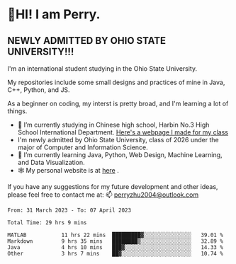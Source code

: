 # 🌄HI! I am Perry. <br> #
## NEWLY ADMITTED BY OHIO STATE UNIVERSITY!!! ##  
I'm an international student studying in the Ohio State University. <br>

My repositories include some small designs and practices of mine in Java, C++, Python, and JS. <br>

As a beginner on coding, my interst is pretty broad, and I'm learning a lot of things. <br>
- 🔭 I’m currently studying in Chinese high school, Harbin No.3 High School International Department. [Here's a webpage I made for my class](https://perry2004.github.io/weirdos/)
- I'm newly admitted by Ohio State University, class of 2026 under the major of Computer and Information Science. 
- 🌱 I’m currently learning Java, Python, Web Design, Machine Learning, and Data Visualization. 
- 🕸️ My personal website is at <a href="https://zhu-yp.cn">here</a> .  

If you have any suggestions for my future development and other ideas, please feel free to contact me at: 📫 [perryzhu2004@outlook.com](mailto:perryzhu2004@outlook.com)

<!--START_SECTION:waka-->

```text
From: 31 March 2023 - To: 07 April 2023

Total Time: 29 hrs 9 mins

MATLAB           11 hrs 22 mins  █████████▓░░░░░░░░░░░░░░░   39.01 %
Markdown         9 hrs 35 mins   ████████▒░░░░░░░░░░░░░░░░   32.89 %
Java             4 hrs 10 mins   ███▓░░░░░░░░░░░░░░░░░░░░░   14.33 %
Other            3 hrs 7 mins    ██▓░░░░░░░░░░░░░░░░░░░░░░   10.74 %
```

<!--END_SECTION:waka-->